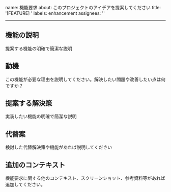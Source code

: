 name: 機能要求
about: このプロジェクトのアイデアを提案してください
title: '[FEATURE] '
labels: enhancement
assignees: ''

---

## 機能の説明
提案する機能の明確で簡潔な説明

## 動機
この機能が必要な理由を説明してください。解決したい問題や改善したい点は何ですか？

## 提案する解決策
実装したい機能の明確で簡潔な説明

## 代替案
検討した代替解決策や機能があれば説明してください

## 追加のコンテキスト
機能要求に関する他のコンテキスト、スクリーンショット、参考資料等があれば追加してください。